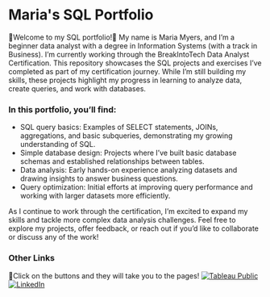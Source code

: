 # Maria's SQL Portfolio
🌊Welcome to my SQL portfolio!🌊
My name is Maria Myers, and I’m a beginner data analyst with a degree in Information Systems (with a track in Business). I’m currently working through the BreakIntoTech Data Analyst Certification. This repository showcases the SQL projects and exercises I’ve completed as part of my certification journey. While I’m still building my skills, these projects highlight my progress in learning to analyze data, create queries, and work with databases.

### In this portfolio, you’ll find:

- SQL query basics: Examples of SELECT statements, JOINs, aggregations, and basic subqueries, demonstrating my growing understanding of SQL.
- Simple database design: Projects where I’ve built basic database schemas and established relationships between tables.
- Data analysis: Early hands-on experience analyzing datasets and drawing insights to answer business questions.
- Query optimization: Initial efforts at improving query performance and working with larger datasets more efficiently.

As I continue to work through the certification, I’m excited to expand my skills and tackle more complex data analysis challenges. Feel free to explore my projects, offer feedback, or reach out if you’d like to collaborate or discuss any of the work!

### Other Links
🔮Click on the buttons and they will take you to the pages!
[![Tableau Public](https://img.shields.io/badge/Tableau-%2301B0F1.svg?style=for-the-badge&logo=tableau&logoColor=white)](https://public.tableau.com/app/profile/maria.myers/vizzes) </br>
[![LinkedIn](https://img.shields.io/badge/linkedin-%230077B5.svg?style=for-the-badge&logo=linkedin&logoColor=white)](https://www.linkedin.com/in/maria-myers-towson2023/)

